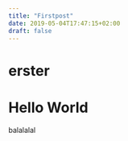 ```yaml
---
title: "Firstpost"
date: 2019-05-04T17:47:15+02:00
draft: false
---
```

# erster
# Hello World

balalalal
